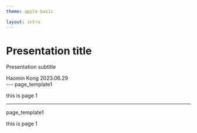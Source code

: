 ```yaml
---
theme: apple-basic

layout: intro
---
```


# Presentation title

Presentation subtitle

<div class="absolute bottom-10">
  <span class="font-700">
    Haomin Kong 2023.06.29
  </span>
</div>
---
page_template1


this is page 1

---
page_template1


this is page 1